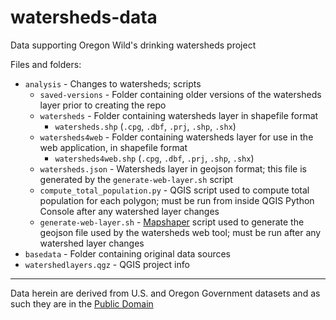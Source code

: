 # watersheds-data
Data supporting Oregon Wild's drinking watersheds project

Files and folders:

* ```analysis``` - Changes to watersheds; scripts
    * ```saved-versions``` - Folder containing older versions of the watersheds layer prior to creating the repo
    * ```watersheds``` - Folder containing watersheds layer in shapefile format
      * ```watersheds.shp``` (```.cpg```, ```.dbf```, ```.prj```, ```.shp```, ```.shx```)
    * ```watersheds4web``` - Folder containing watersheds layer for use in the web application, in shapefile format
      * ```watersheds4web.shp``` (```.cpg```, ```.dbf```, ```.prj```, ```.shp```, ```.shx```)
    * ```watersheds.json``` - Watersheds layer in geojson format; this file is generated by the ```generate-web-layer.sh``` script
    * ```compute_total_population.py``` - QGIS script used to compute total population for each polygon; must be run from inside QGIS Python Console after any watershed  layer changes
    * ```generate-web-layer.sh``` - [Mapshaper](https://mapshaper.org/) script used to generate the geojson file used by the watersheds web tool; must be run after any watershed layer changes
* ```basedata``` - Folder containing original data sources
* ```watershedlayers.qgz``` - QGIS project info

---

Data herein are derived from U.S. and Oregon Government datasets and as such they are in the [Public Domain](https://creativecommons.org/publicdomain/zero/1.0/)
